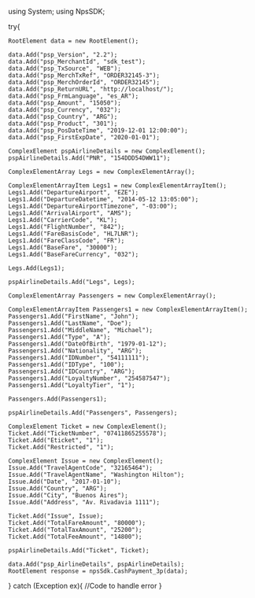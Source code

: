 using System;
using NpsSDK;

try{

    RootElement data = new RootElement();

    data.Add("psp_Version", "2.2");
    data.Add("psp_MerchantId", "sdk_test");
    data.Add("psp_TxSource", "WEB");
    data.Add("psp_MerchTxRef", "ORDER32145-3");
    data.Add("psp_MerchOrderId", "ORDER32145");
    data.Add("psp_ReturnURL", "http://localhost/");
    data.Add("psp_FrmLanguage", "es_AR");
    data.Add("psp_Amount", "15050");
    data.Add("psp_Currency", "032");
    data.Add("psp_Country", "ARG");
    data.Add("psp_Product", "301");
    data.Add("psp_PosDateTime", "2019-12-01 12:00:00");
    data.Add("psp_FirstExpDate", "2020-01-01");

    ComplexElement pspAirlineDetails = new ComplexElement();
    pspAirlineDetails.Add("PNR", "154DDD54DWW11");

    ComplexElementArray Legs = new ComplexElementArray();

    ComplexElementArrayItem Legs1 = new ComplexElementArrayItem();
    Legs1.Add("DepartureAirport", "EZE");
    Legs1.Add("DepartureDatetime", "2014-05-12 13:05:00");
    Legs1.Add("DepartureAirportTimezone", "-03:00");
    Legs1.Add("ArrivalAirport", "AMS");
    Legs1.Add("CarrierCode", "KL");
    Legs1.Add("FlightNumber", "842");
    Legs1.Add("FareBasisCode", "HL7LNR");
    Legs1.Add("FareClassCode", "FR");
    Legs1.Add("BaseFare", "30000");
    Legs1.Add("BaseFareCurrency", "032");

    Legs.Add(Legs1);

    pspAirlineDetails.Add("Legs", Legs);

    ComplexElementArray Passengers = new ComplexElementArray();

    ComplexElementArrayItem Passengers1 = new ComplexElementArrayItem();
    Passengers1.Add("FirstName", "John");
    Passengers1.Add("LastName", "Doe");
    Passengers1.Add("MiddleName", "Michael");
    Passengers1.Add("Type", "A");
    Passengers1.Add("DateOfBirth", "1979-01-12");
    Passengers1.Add("Nationality", "ARG");
    Passengers1.Add("IDNumber", "54111111");
    Passengers1.Add("IDType", "100");
    Passengers1.Add("IDCountry", "ARG");
    Passengers1.Add("LoyaltyNumber", "254587547");
    Passengers1.Add("LoyaltyTier", "1");

    Passengers.Add(Passengers1);

    pspAirlineDetails.Add("Passengers", Passengers);

    ComplexElement Ticket = new ComplexElement();
    Ticket.Add("TicketNumber", "07411865255578");
    Ticket.Add("Eticket", "1");
    Ticket.Add("Restricted", "1");

    ComplexElement Issue = new ComplexElement();
    Issue.Add("TravelAgentCode", "32165464");
    Issue.Add("TravelAgentName", "Washington Hilton");
    Issue.Add("Date", "2017-01-10");
    Issue.Add("Country", "ARG");
    Issue.Add("City", "Buenos Aires");
    Issue.Add("Address", "Av. Rivadavia 1111");

    Ticket.Add("Issue", Issue);
    Ticket.Add("TotalFareAmount", "80000");
    Ticket.Add("TotalTaxAmount", "25200");
    Ticket.Add("TotalFeeAmount", "14800");

    pspAirlineDetails.Add("Ticket", Ticket);

    data.Add("psp_AirlineDetails", pspAirlineDetails);
    RootElement response = npsSdk.CashPayment_3p(data);

}
catch (Exception ex){
    //Code to handle error
}

